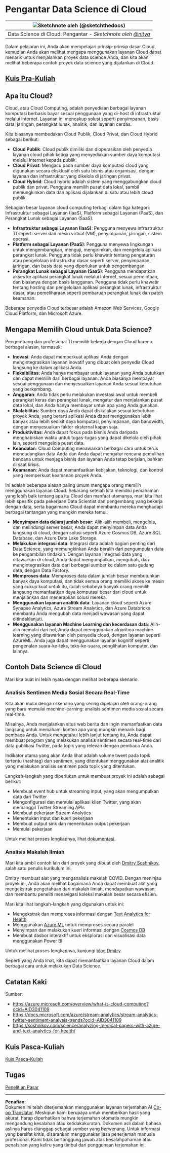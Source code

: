 <!--
CO_OP_TRANSLATOR_METADATA:
{
  "original_hash": "408c55cab2880daa4e78616308bd5db7",
  "translation_date": "2025-08-28T17:59:34+00:00",
  "source_file": "5-Data-Science-In-Cloud/17-Introduction/README.md",
  "language_code": "id"
}
-->
# Pengantar Data Science di Cloud

|![ Sketchnote oleh [(@sketchthedocs)](https://sketchthedocs.dev) ](../../sketchnotes/17-DataScience-Cloud.png)|
|:---:|
| Data Science di Cloud: Pengantar - _Sketchnote oleh [@nitya](https://twitter.com/nitya)_ |

Dalam pelajaran ini, Anda akan mempelajari prinsip-prinsip dasar Cloud, kemudian Anda akan melihat mengapa menggunakan layanan Cloud dapat menarik untuk menjalankan proyek data science Anda, dan kita akan melihat beberapa contoh proyek data science yang dijalankan di Cloud.

## [Kuis Pra-Kuliah](https://purple-hill-04aebfb03.1.azurestaticapps.net/quiz/32)

## Apa itu Cloud?

Cloud, atau Cloud Computing, adalah penyediaan berbagai layanan komputasi berbasis bayar sesuai penggunaan yang di-host di infrastruktur melalui internet. Layanan ini mencakup solusi seperti penyimpanan, basis data, jaringan, perangkat lunak, analitik, dan layanan cerdas.

Kita biasanya membedakan Cloud Publik, Cloud Privat, dan Cloud Hybrid sebagai berikut:

* **Cloud Publik**: Cloud publik dimiliki dan dioperasikan oleh penyedia layanan cloud pihak ketiga yang menyediakan sumber daya komputasi melalui Internet kepada publik.
* **Cloud Privat**: Mengacu pada sumber daya komputasi cloud yang digunakan secara eksklusif oleh satu bisnis atau organisasi, dengan layanan dan infrastruktur yang dikelola di jaringan privat.
* **Cloud Hybrid**: Cloud hybrid adalah sistem yang menggabungkan cloud publik dan privat. Pengguna memilih pusat data lokal, sambil memungkinkan data dan aplikasi dijalankan di satu atau lebih cloud publik.

Sebagian besar layanan cloud computing terbagi dalam tiga kategori: Infrastruktur sebagai Layanan (IaaS), Platform sebagai Layanan (PaaS), dan Perangkat Lunak sebagai Layanan (SaaS).

* **Infrastruktur sebagai Layanan (IaaS)**: Pengguna menyewa infrastruktur TI seperti server dan mesin virtual (VM), penyimpanan, jaringan, sistem operasi.
* **Platform sebagai Layanan (PaaS)**: Pengguna menyewa lingkungan untuk mengembangkan, menguji, mengirimkan, dan mengelola aplikasi perangkat lunak. Pengguna tidak perlu khawatir tentang pengaturan atau pengelolaan infrastruktur dasar seperti server, penyimpanan, jaringan, dan basis data yang diperlukan untuk pengembangan.
* **Perangkat Lunak sebagai Layanan (SaaS)**: Pengguna mendapatkan akses ke aplikasi perangkat lunak melalui Internet, sesuai permintaan, dan biasanya dengan basis langganan. Pengguna tidak perlu khawatir tentang hosting dan pengelolaan aplikasi perangkat lunak, infrastruktur dasar, atau pemeliharaan seperti pembaruan perangkat lunak dan patch keamanan.

Beberapa penyedia Cloud terbesar adalah Amazon Web Services, Google Cloud Platform, dan Microsoft Azure.

## Mengapa Memilih Cloud untuk Data Science?

Pengembang dan profesional TI memilih bekerja dengan Cloud karena berbagai alasan, termasuk:

* **Inovasi**: Anda dapat memperkuat aplikasi Anda dengan mengintegrasikan layanan inovatif yang dibuat oleh penyedia Cloud langsung ke dalam aplikasi Anda.
* **Fleksibilitas**: Anda hanya membayar untuk layanan yang Anda butuhkan dan dapat memilih dari berbagai layanan. Anda biasanya membayar sesuai penggunaan dan menyesuaikan layanan Anda sesuai kebutuhan yang berkembang.
* **Anggaran**: Anda tidak perlu melakukan investasi awal untuk membeli perangkat keras dan perangkat lunak, mengatur dan menjalankan pusat data lokal, dan Anda hanya membayar untuk apa yang Anda gunakan.
* **Skalabilitas**: Sumber daya Anda dapat diskalakan sesuai kebutuhan proyek Anda, yang berarti aplikasi Anda dapat menggunakan lebih banyak atau lebih sedikit daya komputasi, penyimpanan, dan bandwidth, dengan menyesuaikan faktor eksternal kapan saja.
* **Produktivitas**: Anda dapat fokus pada bisnis Anda daripada menghabiskan waktu untuk tugas-tugas yang dapat dikelola oleh pihak lain, seperti mengelola pusat data.
* **Keandalan**: Cloud Computing menawarkan berbagai cara untuk terus mencadangkan data Anda dan Anda dapat mengatur rencana pemulihan bencana untuk menjaga bisnis dan layanan Anda tetap berjalan, bahkan di saat krisis.
* **Keamanan**: Anda dapat memanfaatkan kebijakan, teknologi, dan kontrol yang memperkuat keamanan proyek Anda.

Ini adalah beberapa alasan paling umum mengapa orang memilih menggunakan layanan Cloud. Sekarang setelah kita memiliki pemahaman yang lebih baik tentang apa itu Cloud dan manfaat utamanya, mari kita lihat lebih spesifik pada pekerjaan Data Scientist dan pengembang yang bekerja dengan data, serta bagaimana Cloud dapat membantu mereka menghadapi berbagai tantangan yang mungkin mereka temui:

* **Menyimpan data dalam jumlah besar**: Alih-alih membeli, mengelola, dan melindungi server besar, Anda dapat menyimpan data Anda langsung di cloud, dengan solusi seperti Azure Cosmos DB, Azure SQL Database, dan Azure Data Lake Storage.
* **Melakukan integrasi data**: Integrasi data adalah bagian penting dari Data Science, yang memungkinkan Anda beralih dari pengumpulan data ke pengambilan tindakan. Dengan layanan integrasi data yang ditawarkan di cloud, Anda dapat mengumpulkan, mengubah, dan mengintegrasikan data dari berbagai sumber ke dalam satu gudang data, dengan Data Factory.
* **Memproses data**: Memproses data dalam jumlah besar membutuhkan banyak daya komputasi, dan tidak semua orang memiliki akses ke mesin yang cukup kuat untuk itu, itulah sebabnya banyak orang memilih langsung memanfaatkan daya komputasi besar dari cloud untuk menjalankan dan menerapkan solusi mereka.
* **Menggunakan layanan analitik data**: Layanan cloud seperti Azure Synapse Analytics, Azure Stream Analytics, dan Azure Databricks membantu Anda mengubah data menjadi wawasan yang dapat ditindaklanjuti.
* **Menggunakan layanan Machine Learning dan kecerdasan data**: Alih-alih memulai dari nol, Anda dapat menggunakan algoritma machine learning yang ditawarkan oleh penyedia cloud, dengan layanan seperti AzureML. Anda juga dapat menggunakan layanan kognitif seperti pengenalan suara-ke-teks, teks-ke-suara, penglihatan komputer, dan lainnya.

## Contoh Data Science di Cloud

Mari kita buat ini lebih nyata dengan melihat beberapa skenario.

### Analisis Sentimen Media Sosial Secara Real-Time
Kita akan mulai dengan skenario yang sering dipelajari oleh orang-orang yang baru memulai machine learning: analisis sentimen media sosial secara real-time.

Misalnya, Anda menjalankan situs web berita dan ingin memanfaatkan data langsung untuk memahami konten apa yang mungkin menarik bagi pembaca Anda. Untuk mengetahui lebih lanjut tentang itu, Anda dapat membuat program yang melakukan analisis sentimen secara real-time dari data publikasi Twitter, pada topik yang relevan dengan pembaca Anda.

Indikator utama yang akan Anda lihat adalah volume tweet pada topik tertentu (hashtag) dan sentimen, yang ditentukan menggunakan alat analitik yang melakukan analisis sentimen pada topik yang ditentukan.

Langkah-langkah yang diperlukan untuk membuat proyek ini adalah sebagai berikut:

* Membuat event hub untuk streaming input, yang akan mengumpulkan data dari Twitter
* Mengonfigurasi dan memulai aplikasi klien Twitter, yang akan memanggil Twitter Streaming APIs
* Membuat pekerjaan Stream Analytics
* Menentukan input dan kueri pekerjaan
* Membuat output sink dan menentukan output pekerjaan
* Memulai pekerjaan

Untuk melihat proses lengkapnya, lihat [dokumentasi](https://docs.microsoft.com/azure/stream-analytics/stream-analytics-twitter-sentiment-analysis-trends?WT.mc_id=academic-77958-bethanycheum&ocid=AID30411099).

### Analisis Makalah Ilmiah
Mari kita ambil contoh lain dari proyek yang dibuat oleh [Dmitry Soshnikov](http://soshnikov.com), salah satu penulis kurikulum ini.

Dmitry membuat alat yang menganalisis makalah COVID. Dengan meninjau proyek ini, Anda akan melihat bagaimana Anda dapat membuat alat yang mengekstrak pengetahuan dari makalah ilmiah, mendapatkan wawasan, dan membantu peneliti menavigasi koleksi makalah besar secara efisien.

Mari kita lihat langkah-langkah yang digunakan untuk ini:
* Mengekstrak dan memproses informasi dengan [Text Analytics for Health](https://docs.microsoft.com/azure/cognitive-services/text-analytics/how-tos/text-analytics-for-health?WT.mc_id=academic-77958-bethanycheum&ocid=AID3041109)
* Menggunakan [Azure ML](https://azure.microsoft.com/services/machine-learning?WT.mc_id=academic-77958-bethanycheum&ocid=AID3041109) untuk memproses secara paralel
* Menyimpan dan melakukan kueri informasi dengan [Cosmos DB](https://azure.microsoft.com/services/cosmos-db?WT.mc_id=academic-77958-bethanycheum&ocid=AID3041109)
* Membuat dasbor interaktif untuk eksplorasi dan visualisasi data menggunakan Power BI

Untuk melihat proses lengkapnya, kunjungi [blog Dmitry](https://soshnikov.com/science/analyzing-medical-papers-with-azure-and-text-analytics-for-health/).

Seperti yang Anda lihat, kita dapat memanfaatkan layanan Cloud dalam berbagai cara untuk melakukan Data Science.

## Catatan Kaki

Sumber:
* https://azure.microsoft.com/overview/what-is-cloud-computing?ocid=AID3041109  
* https://docs.microsoft.com/azure/stream-analytics/stream-analytics-twitter-sentiment-analysis-trends?ocid=AID3041109  
* https://soshnikov.com/science/analyzing-medical-papers-with-azure-and-text-analytics-for-health/  

## Kuis Pasca-Kuliah

[Kuis Pasca-Kuliah](https://purple-hill-04aebfb03.1.azurestaticapps.net/quiz/33)

## Tugas

[Penelitian Pasar](assignment.md)

---

**Penafian**:  
Dokumen ini telah diterjemahkan menggunakan layanan terjemahan AI [Co-op Translator](https://github.com/Azure/co-op-translator). Meskipun kami berupaya untuk memberikan hasil yang akurat, harap diperhatikan bahwa terjemahan otomatis mungkin mengandung kesalahan atau ketidakakuratan. Dokumen asli dalam bahasa aslinya harus dianggap sebagai sumber yang berwenang. Untuk informasi yang bersifat kritis, disarankan menggunakan jasa penerjemah manusia profesional. Kami tidak bertanggung jawab atas kesalahpahaman atau penafsiran yang keliru yang timbul dari penggunaan terjemahan ini.
